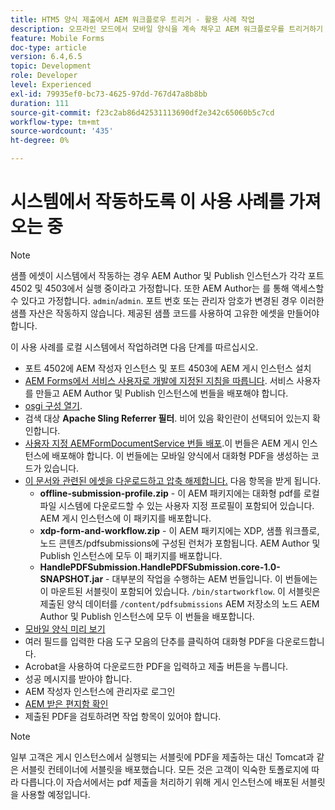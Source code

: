 ```yaml
---
title: HTM5 양식 제출에서 AEM 워크플로우 트리거 - 활용 사례 작업
description: 오프라인 모드에서 모바일 양식을 계속 채우고 AEM 워크플로우를 트리거하기 위한 모바일 양식을 제출합니다.
feature: Mobile Forms
doc-type: article
version: 6.4,6.5
topic: Development
role: Developer
level: Experienced
exl-id: 79935ef0-bc73-4625-97dd-767d47a8b8bb
duration: 111
source-git-commit: f23c2ab86d42531113690df2e342c65060b5c7cd
workflow-type: tm+mt
source-wordcount: '435'
ht-degree: 0%

---
```


# 시스템에서 작동하도록 이 사용 사례를 가져오는 중

>[!NOTE]
>
>샘플 에셋이 시스템에서 작동하는 경우 AEM Author 및 Publish 인스턴스가 각각 포트 4502 및 4503에서 실행 중이라고 가정합니다. 또한 AEM Author는 를 통해 액세스할 수 있다고 가정합니다. `admin`/`admin`. 포트 번호 또는 관리자 암호가 변경된 경우 이러한 샘플 자산은 작동하지 않습니다. 제공된 샘플 코드를 사용하여 고유한 에셋을 만들어야 합니다.

이 사용 사례를 로컬 시스템에서 작업하려면 다음 단계를 따르십시오.

* 포트 4502에 AEM 작성자 인스턴스 및 포트 4503에 AEM 게시 인스턴스 설치
* [AEM Forms에서 서비스 사용자로 개발에 지정된 지침을 따릅니다](https://experienceleague.adobe.com/docs/experience-manager-learn/forms/adaptive-forms/service-user-tutorial-develop.html). 서비스 사용자를 만들고 AEM Author 및 Publish 인스턴스에 번들을 배포해야 합니다.
* [osgi 구성 열기](http://localhost:4503/system/console/configMgr).
* 검색 대상  **Apache Sling Referrer 필터**. 비어 있음 확인란이 선택되어 있는지 확인합니다.
* [사용자 지정 AEMFormDocumentService 번들 배포](/help/forms/assets/common-osgi-bundles/AEMFormsDocumentServices.core-1.0-SNAPSHOT.jar).이 번들은 AEM 게시 인스턴스에 배포해야 합니다. 이 번들에는 모바일 양식에서 대화형 PDF을 생성하는 코드가 있습니다.
* [이 문서와 관련된 에셋을 다운로드하고 압축 해제합니다.](assets/offline-pdf-submission-assets.zip) 다음 항목을 받게 됩니다.
   * **offline-submission-profile.zip** - 이 AEM 패키지에는 대화형 pdf를 로컬 파일 시스템에 다운로드할 수 있는 사용자 지정 프로필이 포함되어 있습니다. AEM 게시 인스턴스에 이 패키지를 배포합니다.
   * **xdp-form-and-workflow.zip** - 이 AEM 패키지에는 XDP, 샘플 워크플로, 노드 콘텐츠/pdfsubmissions에 구성된 런처가 포함됩니다. AEM Author 및 Publish 인스턴스에 모두 이 패키지를 배포합니다.
   * **HandlePDFSubmission.HandlePDFSubmission.core-1.0-SNAPSHOT.jar** - 대부분의 작업을 수행하는 AEM 번들입니다. 이 번들에는 이 마운트된 서블릿이 포함되어 있습니다. `/bin/startworkflow`. 이 서블릿은 제출된 양식 데이터를 `/content/pdfsubmissions` AEM 저장소의 노드 AEM Author 및 Publish 인스턴스에 모두 이 번들을 배포합니다.
* [모바일 양식 미리 보기](http://localhost:4503/content/dam/formsanddocuments/testsubmision.xdp/jcr:content)
* 여러 필드를 입력한 다음 도구 모음의 단추를 클릭하여 대화형 PDF을 다운로드합니다.
* Acrobat을 사용하여 다운로드한 PDF을 입력하고 제출 버튼을 누릅니다.
* 성공 메시지를 받아야 합니다.
* AEM 작성자 인스턴스에 관리자로 로그인
* [AEM 받은 편지함 확인](http://localhost:4502/aem/inbox)
* 제출된 PDF을 검토하려면 작업 항목이 있어야 합니다.

>[!NOTE]
>
>일부 고객은 게시 인스턴스에서 실행되는 서블릿에 PDF을 제출하는 대신 Tomcat과 같은 서블릿 컨테이너에 서블릿을 배포했습니다. 모든 것은 고객이 익숙한 토폴로지에 따라 다릅니다.이 자습서에서는 pdf 제출을 처리하기 위해 게시 인스턴스에 배포된 서블릿을 사용할 예정입니다.
